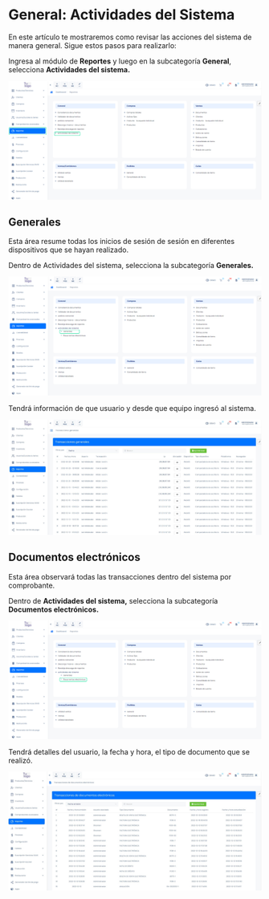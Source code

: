 # General: Actividades del Sistema

En este artículo te mostraremos como revisar las acciones del sistema de manera general. Sigue estos pasos para realizarlo:

Ingresa al módulo de **Reportes** y luego en la subcategoría **General**, selecciona **Actividades del sistema.**

![Alt text](img/General_Actividades_del_Sistema_01.jpg)


## Generales
Esta área resume todas los inicios de sesión de sesión en diferentes dispositivos que se hayan realizado.

Dentro de Actividades del sistema, selecciona la subcategoría **Generales.**

![Alt text](img/General_Actividades_del_Sistema_02.jpg)

Tendrá información de que usuario y desde que equipo ingresó al sistema.

![Alt text](img/General_Actividades_del_Sistema_03.jpg)

## Documentos electrónicos
Esta área observará todas las transacciones dentro del sistema por comprobante.

Dentro de **Actividades del sistema,** selecciona la subcategoría **Documentos electrónicos.**


![Alt text](img/General_Actividades_del_Sistema_04.jpg)

Tendrá detalles del usuario, la fecha y hora, el tipo de documento que se realizó. 

![Alt text](img/General_Actividades_del_Sistema_05.jpg)